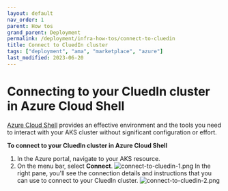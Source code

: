 ```yaml
---
layout: default
nav_order: 1
parent: How tos
grand_parent: Deployment
permalink: /deployment/infra-how-tos/connect-to-cluedin
title: Connect to CluedIn cluster
tags: ["deployment", "ama", "marketplace", "azure"]
last_modified: 2023-06-20
---
```


# Connecting to your CluedIn cluster in Azure Cloud Shell 

[Azure Cloud Shell](https://learn.microsoft.com/en-us/azure/cloud-shell/overview) provides an effective environment and the tools you need to interact with your AKS cluster without significant configuration or effort.

**To connect to your CluedIn cluster in Azure Cloud Shell**

1. In the Azure portal, navigate to your AKS resource.
1. On the menu bar, select **Connect**.
![connect-to-cluedin-1.png](../../assets/images/howtos/install-guide/connect-to-cluedin-1.png)
In the right pane, you'll see the connection details and instructions that you can use to connect to your CluedIn cluster.
![connect-to-cluedin-2.png](../../assets/images/howtos/install-guide/connect-to-cluedin-2.png)
